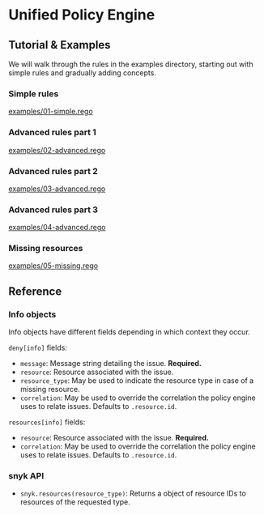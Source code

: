 # Unified Policy Engine

## Tutorial & Examples

We will walk through the rules in the examples directory, starting out with
simple rules and gradually adding concepts.

### Simple rules

[examples/01-simple.rego](examples/01-simple.rego)

### Advanced rules part 1

[examples/02-advanced.rego](examples/02-advanced.rego)

### Advanced rules part 2

[examples/03-advanced.rego](examples/03-advanced.rego)

### Advanced rules part 3

[examples/04-advanced.rego](examples/04-advanced.rego)

### Missing resources

[examples/05-missing.rego](examples/05-missing.rego)

## Reference

### Info objects

Info objects have different fields depending in which context they occur.

`deny[info]` fields:

 -  `message`: Message string detailing the issue.  **Required.**
 -  `resource`: Resource associated with the issue.
 -  `resource_type`: May be used to indicate the resource type in case of a
    missing resource.
 -  `correlation`: May be used to override the correlation the policy engine
    uses to relate issues.  Defaults to `.resource.id`.

`resources[info]` fields:

 -  `resource`: Resource associated with the issue.  **Required.**
 -  `correlation`: May be used to override the correlation the policy engine
    uses to relate issues.  Defaults to `.resource.id`.

### snyk API

 -  `snyk.resources(resource_type)`:
    Returns a object of resource IDs to resources of the requested type.
